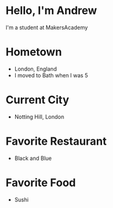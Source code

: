 # Hello, I'm Andrew
I'm a student at MakersAcademy

# Hometown
  * London, England
  * I moved to Bath when I was 5

# Current City
  * Notting Hill, London

# Favorite Restaurant
  * Black and Blue

# Favorite Food
  * Sushi